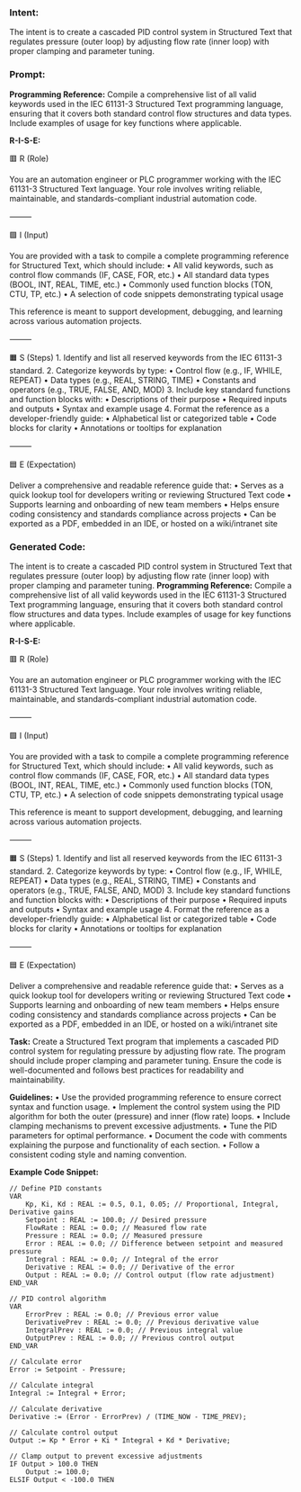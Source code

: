 ### Intent:
The intent is to create a cascaded PID control system in Structured Text that regulates pressure (outer loop) by adjusting flow rate (inner loop) with proper clamping and parameter tuning.

### Prompt:
**Programming Reference:**
Compile a comprehensive list of all valid keywords used in the IEC 61131-3 Structured Text programming language, ensuring that it covers both standard control flow structures and data types. Include examples of usage for key functions where applicable.

**R-I-S-E:**

🟥 R (Role)

You are an automation engineer or PLC programmer working with the IEC 61131-3 Structured Text language. Your role involves writing reliable, maintainable, and standards-compliant industrial automation code.

⸻

🟩 I (Input)

You are provided with a task to compile a complete programming reference for Structured Text, which should include:
	•	All valid keywords, such as control flow commands (IF, CASE, FOR, etc.)
	•	All standard data types (BOOL, INT, REAL, TIME, etc.)
	•	Commonly used function blocks (TON, CTU, TP, etc.)
	•	A selection of code snippets demonstrating typical usage

This reference is meant to support development, debugging, and learning across various automation projects.

⸻

🟧 S (Steps)
	1.	Identify and list all reserved keywords from the IEC 61131-3 standard.
	2.	Categorize keywords by type:
	•	Control flow (e.g., IF, WHILE, REPEAT)
	•	Data types (e.g., REAL, STRING, TIME)
	•	Constants and operators (e.g., TRUE, FALSE, AND, MOD)
	3.	Include key standard functions and function blocks with:
	•	Descriptions of their purpose
	•	Required inputs and outputs
	•	Syntax and example usage
	4.	Format the reference as a developer-friendly guide:
	•	Alphabetical list or categorized table
	•	Code blocks for clarity
	•	Annotations or tooltips for explanation

⸻

🟦 E (Expectation)

Deliver a comprehensive and readable reference guide that:
	•	Serves as a quick lookup tool for developers writing or reviewing Structured Text code
	•	Supports learning and onboarding of new team members
	•	Helps ensure coding consistency and standards compliance across projects
	•	Can be exported as a PDF, embedded in an IDE, or hosted on a wiki/intranet site

### Generated Code:
The intent is to create a cascaded PID control system in Structured Text that regulates pressure (outer loop) by adjusting flow rate (inner loop) with proper clamping and parameter tuning.
**Programming Reference:**
Compile a comprehensive list of all valid keywords used in the IEC 61131-3 Structured Text programming language, ensuring that it covers both standard control flow structures and data types. Include examples of usage for key functions where applicable.

**R-I-S-E:**

🟥 R (Role)

You are an automation engineer or PLC programmer working with the IEC 61131-3 Structured Text language. Your role involves writing reliable, maintainable, and standards-compliant industrial automation code.

⸻

🟩 I (Input)

You are provided with a task to compile a complete programming reference for Structured Text, which should include:
	•	All valid keywords, such as control flow commands (IF, CASE, FOR, etc.)
	•	All standard data types (BOOL, INT, REAL, TIME, etc.)
	•	Commonly used function blocks (TON, CTU, TP, etc.)
	•	A selection of code snippets demonstrating typical usage

This reference is meant to support development, debugging, and learning across various automation projects.

⸻

🟧 S (Steps)
	1.	Identify and list all reserved keywords from the IEC 61131-3 standard.
	2.	Categorize keywords by type:
	•	Control flow (e.g., IF, WHILE, REPEAT)
	•	Data types (e.g., REAL, STRING, TIME)
	•	Constants and operators (e.g., TRUE, FALSE, AND, MOD)
	3.	Include key standard functions and function blocks with:
	•	Descriptions of their purpose
	•	Required inputs and outputs
	•	Syntax and example usage
	4.	Format the reference as a developer-friendly guide:
	•	Alphabetical list or categorized table
	•	Code blocks for clarity
	•	Annotations or tooltips for explanation

⸻

🟦 E (Expectation)

Deliver a comprehensive and readable reference guide that:
	•	Serves as a quick lookup tool for developers writing or reviewing Structured Text code
	•	Supports learning and onboarding of new team members
	•	Helps ensure coding consistency and standards compliance across projects
	•	Can be exported as a PDF, embedded in an IDE, or hosted on a wiki/intranet site

**Task:**
Create a Structured Text program that implements a cascaded PID control system for regulating pressure by adjusting flow rate. The program should include proper clamping and parameter tuning. Ensure the code is well-documented and follows best practices for readability and maintainability.

**Guidelines:**
	•	Use the provided programming reference to ensure correct syntax and function usage.
	•	Implement the control system using the PID algorithm for both the outer (pressure) and inner (flow rate) loops.
	•	Include clamping mechanisms to prevent excessive adjustments.
	•	Tune the PID parameters for optimal performance.
	•	Document the code with comments explaining the purpose and functionality of each section.
	•	Follow a consistent coding style and naming convention.

**Example Code Snippet:**
```structuredtext
// Define PID constants
VAR
    Kp, Ki, Kd : REAL := 0.5, 0.1, 0.05; // Proportional, Integral, Derivative gains
    Setpoint : REAL := 100.0; // Desired pressure
    FlowRate : REAL := 0.0; // Measured flow rate
    Pressure : REAL := 0.0; // Measured pressure
    Error : REAL := 0.0; // Difference between setpoint and measured pressure
    Integral : REAL := 0.0; // Integral of the error
    Derivative : REAL := 0.0; // Derivative of the error
    Output : REAL := 0.0; // Control output (flow rate adjustment)
END_VAR

// PID control algorithm
VAR
    ErrorPrev : REAL := 0.0; // Previous error value
    DerivativePrev : REAL := 0.0; // Previous derivative value
    IntegralPrev : REAL := 0.0; // Previous integral value
    OutputPrev : REAL := 0.0; // Previous control output
END_VAR

// Calculate error
Error := Setpoint - Pressure;

// Calculate integral
Integral := Integral + Error;

// Calculate derivative
Derivative := (Error - ErrorPrev) / (TIME_NOW - TIME_PREV);

// Calculate control output
Output := Kp * Error + Ki * Integral + Kd * Derivative;

// Clamp output to prevent excessive adjustments
IF Output > 100.0 THEN
    Output := 100.0;
ELSIF Output < -100.0 THEN
